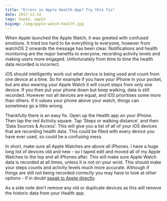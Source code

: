 ```yaml
---
title: "Errors in Apple Health App? Try this fix"
date: 2017-11-14
tags: howto, apple
bigimg: /img/apple-watch-health.jpg
---
```


When Apple launched the Apple Watch, it was greeted with confused emotions. It tried too hard to be everything to everyone, however from watchOS 2 onwards the message has been clear. Notifications and health monitoring are the major benefits to everyone, recording activity levels and making users more engaged. Unfortunately from time to time the health data recorded is incorrect.

iOS should intelligently work out what device is being used and count from one device at a time. So for example if you have your iPhone in your pocket, but are also wearing your Apple Watch it will count steps from only one device. If you then put your phone down but keep walking, data is still recorded. However not all devices are equal, and iOS prioritises some more than others. If it values your phone above your watch, things can sometimes go a little wrong.

Thankfully there is an easy fix. Open up the Health app on your iPhone. Then tap the red Activity square. Tap ‘Steps or walking distance’, and then ‘Data Sources & Access’. This will give you a list of all of your iOS devices that are recording health data. This could be filled with every device you have ever used, so could be a confusing mess.

In short, make sure all Apple Watches are above all iPhones. I have a huge long list of devices old and new - so I taped edit and moved all of my Apple Watches to the top and all iPhones after. This will make sure Apple Watch data is recorded at all times, unless it is not on your wrist. This should make your steps counts and activity levels much more accurate. Although if things are still not being recorded correctly you may have to look at other options - if in doubt [speak to Apple directly][1].

As a side note don’t remove any old or duplicate devices as this will remove the historic data from your Health app.

[1]:	https://support.apple.com/en-gb
